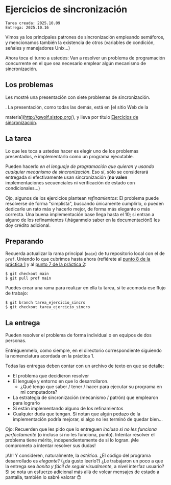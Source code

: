 # Ejercicios de sincronización

    Tarea creada: 2025.10.09
	Entrega: 2025.10.16

Vimos ya los principales patrones de sincronización empleando
semáforos, y mencionamos también la existencia de otros (variables de
condición, señales y manejadores Unix...)

<!-- Resolvimos ya algunos problemas _clásicos_, y desarrollamos el -->
<!-- problema de *Los alumnos y el asesor* en un 90% (nos faltó únicamente -->
<!-- que el *profesor* se dé cuenta que no hay ningún alumno esperando y -->
<!-- vuelva a dormir un rato). Pueden [consultar aquí el código que -->
<!-- desarrollamos en -->
<!-- clase](../../ejemplos_en_clase/3.Adm.Procesos/alumnos_y_asesor.py) **⇐ -->
<!-- ¡Revisar!**. -->

Ahora toca el turno a ustedes: Van a resolver un problema de programación
concurrente en el que sea necesario emplear algún mecanismo de sincronización.

<!-- ## Calificaciones y comentarios -->

<!-- Pueden [consultar aquí las calificaciones y comentarios a sus -->
<!-- soluciones](./revision.org). -->

## Los problemas

Les mostré una presentación con siete problemas de sincronización.  <!-- Si todo fue -->
<!-- como lo planeé, resolvimos ya uno de los problemas en clase, con lo cual -->
<!-- quedarían seis (y si no hicimos una solución en clase, pueden elegir entre los -->
<!-- siete) -->. La presentación, como todas las demás, está en [el sitio Web de la
materia](http://gwolf.sistop.org/), y lleva por título [Ejercicios de
sincronización](http://gwolf.sistop.org/laminas/06b-ejercicios-sincronizacion.pdf).

## La tarea

Lo que les toca a ustedes hacer es elegir uno de los problemas presentados, e
implementarlo como un programa ejecutable.

Pueden hacerlo _en el lenguaje de programación que quieran_ y _usando cualquier
mecanismo de sincronización_. Eso sí, sólo se considerará entregada si
efectivamente usan sincronización (**no valen** implementaciones secuenciales ni
verificación de estado con condicionales...)

Ojo, algunos de los ejercicios plantean _refinamientos_: El problema
puede resolverse de forma "simplista", buscando únicamente cumplirlo,
o pueden dedicarle un rato más y hacerlo mejor, de forma más
elegante o más correcta. Una buena implementación base llega hasta el
10; si entran a alguno de los refinamientos (¡háganmelo saber en la
documentación!) les doy crédito adicional.

## Preparando

Recuerda actualizar la rama principal (`main`) de tu repositorio local
con el de `prof`. Uniendo lo que cubrimos hasta ahora (refiérete al
[punto 8 de la práctica 1](../../practicas/1/README.md) y al [punto 7
de la práctica 2](../../practicas/2/README.md):

    $ git checkout main
    $ git pull prof main

Puedes crear una rama para realizar en ella tu tarea, si te acomoda ese flujo de
trabajo:

    $ git branch tarea_ejercicio_sincro
	$ git checkout tarea_ejercicio_sincro

## La entrega

Pueden resolver el problema de forma individual o en equipos de dos
personas.

Entréguenmelo, como siempre, en el directorio correspondiente
siguiendo la nomenclatura acordada en la práctica 1.

Todas las entregas deben contar con un archivo de texto en que se
detalle:

- El problema que decidieron resolver
- El lenguaje y entorno en que lo desarrollaron.
  - ¿Qué tengo que saber / tener / hacer para ejecutar su programa en mi
    computadora?
- La estrategia de sincronización (mecanismo / patrón) que emplearon para
  lograrlo
- Si están implementando alguno de los refinamientos
- Cualquier duda que tengan. Si notan que algún pedazo de la implementación
  podría mejorar, si algo no les terminó de quedar bien...

Ojo: Recuerden que les pido que lo entreguen _incluso si no les funciona
perfectamente_ (o incluso si no les funciona, punto). Intentar resolver el
problema tiene mérito, independientemente de si lo logran. ¡Me comprometo a
intentar resolver sus dudas!

¡Ah! Y consideren, naturalmente, la _estética_. ¿El código del programa
desarrollado es _elegante_? (¿da gusto leerlo?) ¿Le trabajaron un poco a que la
entrega sea _bonita y fácil de seguir visualmente_, a nivel interfaz usuario?
Si se nota un esfuerzo adicional más allá de volcar mensajes de estado a
pantalla, también lo sabré valorar 😉
